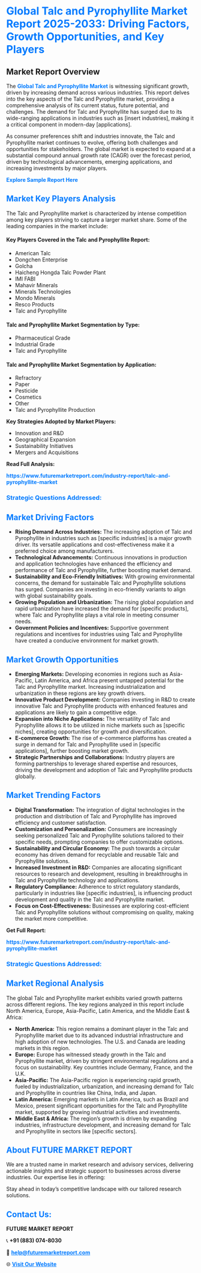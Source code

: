 <h1 style="color: #007BFF;">Global Talc and Pyrophyllite Market Report 2025-2033: Driving Factors, Growth Opportunities, and Key Players</h1>

<section id="overview">
<h2>Market Report Overview</h2>
<p>The <a href="https://www.futuremarketreport.com/industry-report/talc-and-pyrophyllite-market" style="color: #007BFF; text-decoration: none;"><strong>Global Talc and Pyrophyllite Market</strong></a> is witnessing significant growth, driven by increasing demand across various industries. This report delves into the key aspects of the Talc and Pyrophyllite market, providing a comprehensive analysis of its current status, future potential, and challenges. The demand for Talc and Pyrophyllite has surged due to its wide-ranging applications in industries such as [insert industries], making it a critical component in modern-day [applications].</p>
<p>As consumer preferences shift and industries innovate, the Talc and Pyrophyllite market continues to evolve, offering both challenges and opportunities for stakeholders. The global market is expected to expand at a substantial compound annual growth rate (CAGR) over the forecast period, driven by technological advancements, emerging applications, and increasing investments by major players.</p>
</section>

<section id="overview">
<p><a href="https://www.futuremarketreport.com/request-sample/reportId=110677" style="color: #007BFF; text-decoration: none;"><strong>Explore Sample Report Here</strong></a></p>
</section>

<section id="key-players">
<h2 style="color: #007BFF;">Market Key Players Analysis</h2>
<p>The Talc and Pyrophyllite market is characterized by intense competition among key players striving to capture a larger market share. Some of the leading companies in the market include:</p>
<h4>Key Players Covered in the Talc and Pyrophyllite Report:</h4>
<ul><li>American Talc</li><li>Dongchen Enterprise</li><li>Golcha</li><li>Haicheng Hongda Talc Powder Plant</li><li>IMI FABI</li><li>Mahavir Minerals</li><li>Minerals Technologies</li><li>Mondo Minerals</li><li>Resco Products</li><li>Talc and Pyrophyllite</li></ul>
<h4>Talc and Pyrophyllite Market Segmentation by Type:</h4>
<ul><li>Pharmaceutical Grade</li><li>Industrial Grade</li><li>Talc and Pyrophyllite</li></ul>

<h4>Talc and Pyrophyllite Market Segmentation by Application:</h4>
<ul><li>Refractory</li><li>Paper</li><li>Pesticide</li><li>Cosmetics</li><li>Other</li><li>Talc and Pyrophyllite Production</li></ul>
<p><strong>Key Strategies Adopted by Market Players:</strong></p>
<ul>
<li>Innovation and R&D</li>
<li>Geographical Expansion</li>
<li>Sustainability Initiatives</li>
<li>Mergers and Acquisitions</li>
</ul>
</section>

<section>
<p><strong>Read Full Analysis: </strong></p><a href="https://www.futuremarketreport.com/industry-report/talc-and-pyrophyllite-market" style="color: #007BFF; text-decoration: none;"><strong>https://www.futuremarketreport.com/industry-report/talc-and-pyrophyllite-market</strong></a>
<h3 style="color: #007BFF;">Strategic Questions Addressed:</h3>
</section>

<section id="driving-factors">
<h2 style="color: #007BFF;">Market Driving Factors</h2>
<ul>
<li><strong>Rising Demand Across Industries:</strong> The increasing adoption of Talc and Pyrophyllite in industries such as [specific industries] is a major growth driver. Its versatile applications and cost-effectiveness make it a preferred choice among manufacturers.</li>
<li><strong>Technological Advancements:</strong> Continuous innovations in production and application technologies have enhanced the efficiency and performance of Talc and Pyrophyllite, further boosting market demand.</li>
<li><strong>Sustainability and Eco-Friendly Initiatives:</strong> With growing environmental concerns, the demand for sustainable Talc and Pyrophyllite solutions has surged. Companies are investing in eco-friendly variants to align with global sustainability goals.</li>
<li><strong>Growing Population and Urbanization:</strong> The rising global population and rapid urbanization have increased the demand for [specific products], where Talc and Pyrophyllite plays a vital role in meeting consumer needs.</li>
<li><strong>Government Policies and Incentives:</strong> Supportive government regulations and incentives for industries using Talc and Pyrophyllite have created a conducive environment for market growth.</li>
</ul>
</section>

<section id="growth-opportunities">
<h2 style="color: #007BFF;">Market Growth Opportunities</h2>
<ul>
<li><strong>Emerging Markets:</strong> Developing economies in regions such as Asia-Pacific, Latin America, and Africa present untapped potential for the Talc and Pyrophyllite market. Increasing industrialization and urbanization in these regions are key growth drivers.</li>
<li><strong>Innovative Product Development:</strong> Companies investing in R&D to create innovative Talc and Pyrophyllite products with enhanced features and applications are likely to gain a competitive edge.</li>
<li><strong>Expansion into Niche Applications:</strong> The versatility of Talc and Pyrophyllite allows it to be utilized in niche markets such as [specific niches], creating opportunities for growth and diversification.</li>
<li><strong>E-commerce Growth:</strong> The rise of e-commerce platforms has created a surge in demand for Talc and Pyrophyllite used in [specific applications], further boosting market growth.</li>
<li><strong>Strategic Partnerships and Collaborations:</strong> Industry players are forming partnerships to leverage shared expertise and resources, driving the development and adoption of Talc and Pyrophyllite products globally.</li>
</ul>
</section>

<section id="trending-factors">
<h2 style="color: #007BFF;">Market Trending Factors</h2>
<ul>
<li><strong>Digital Transformation:</strong> The integration of digital technologies in the production and distribution of Talc and Pyrophyllite has improved efficiency and customer satisfaction.</li>
<li><strong>Customization and Personalization:</strong> Consumers are increasingly seeking personalized Talc and Pyrophyllite solutions tailored to their specific needs, prompting companies to offer customizable options.</li>
<li><strong>Sustainability and Circular Economy:</strong> The push towards a circular economy has driven demand for recyclable and reusable Talc and Pyrophyllite solutions.</li>
<li><strong>Increased Investment in R&D:</strong> Companies are allocating significant resources to research and development, resulting in breakthroughs in Talc and Pyrophyllite technology and applications.</li>
<li><strong>Regulatory Compliance:</strong> Adherence to strict regulatory standards, particularly in industries like [specific industries], is influencing product development and quality in the Talc and Pyrophyllite market.</li>
<li><strong>Focus on Cost-Effectiveness:</strong> Businesses are exploring cost-efficient Talc and Pyrophyllite solutions without compromising on quality, making the market more competitive.</li>
</ul>
</section>

<section>
<p><strong>Get Full Report: </strong></p><a href="https://www.futuremarketreport.com/industry-report/talc-and-pyrophyllite-market" style="color: #007BFF; text-decoration: none;"><strong>https://www.futuremarketreport.com/industry-report/talc-and-pyrophyllite-market</strong></a>
<h3 style="color: #007BFF;">Strategic Questions Addressed:</h3>
</section>


<section id="regional-analysis">
<h2 style="color: #007BFF;">Market Regional Analysis</h2>
<p>The global Talc and Pyrophyllite market exhibits varied growth patterns across different regions. The key regions analyzed in this report include North America, Europe, Asia-Pacific, Latin America, and the Middle East & Africa:</p>
<ul>
<li><strong>North America:</strong> This region remains a dominant player in the Talc and Pyrophyllite market due to its advanced industrial infrastructure and high adoption of new technologies. The U.S. and Canada are leading markets in this region.</li>
<li><strong>Europe:</strong> Europe has witnessed steady growth in the Talc and Pyrophyllite market, driven by stringent environmental regulations and a focus on sustainability. Key countries include Germany, France, and the U.K.</li>
<li><strong>Asia-Pacific:</strong> The Asia-Pacific region is experiencing rapid growth, fueled by industrialization, urbanization, and increasing demand for Talc and Pyrophyllite in countries like China, India, and Japan.</li>
<li><strong>Latin America:</strong> Emerging markets in Latin America, such as Brazil and Mexico, present significant opportunities for the Talc and Pyrophyllite market, supported by growing industrial activities and investments.</li>
<li><strong>Middle East & Africa:</strong> The region’s growth is driven by expanding industries, infrastructure development, and increasing demand for Talc and Pyrophyllite in sectors like [specific sectors].</li>
</ul>
</section>

<footer>
<h2 style="color: #007BFF;">About FUTURE MARKET REPORT</h2>
<p>We are a trusted name in market research and advisory services, delivering actionable insights and strategic support to businesses across diverse industries. Our expertise lies in offering:</p>

<p>Stay ahead in today’s competitive landscape with our tailored research solutions.</p>

<h2 style="color: #007BFF;">Contact Us:</h2>
<p><strong>FUTURE MARKET REPORT</strong></p>
<p>📞 <strong>+91 (883) 074-8030</strong></p>
<p>📧 <strong><a href="mailto:help@futuremarketreport.com" style="color: #007BFF;">help@futuremarketreport.com</a></strong></p>
<p>🌐 <strong><a href="https://www.futuremarketreport.com/" style="color: #007BFF;">Visit Our Website</a></strong></p>
</footer>